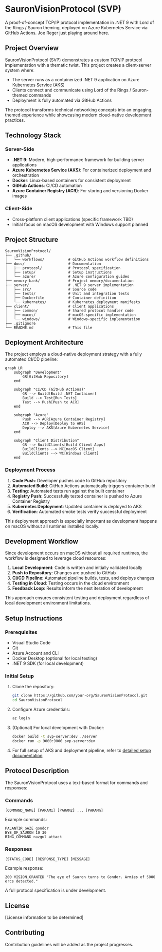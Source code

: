 # SauronVisionProtocol (SVP)

A proof-of-concept TCP/IP protocol implementation in .NET 9 with Lord of the Rings / Sauron theming, deployed on Azure Kubernetes Service via GitHub Actions.  Joe Reger just playing around here.

## Project Overview

SauronVisionProtocol (SVP) demonstrates a custom TCP/IP protocol implementation with a thematic twist. This project creates a client-server system where:

- The server runs as a containerized .NET 9 application on Azure Kubernetes Service (AKS)
- Clients connect and communicate using Lord of the Rings / Sauron-themed commands
- Deployment is fully automated via GitHub Actions

The protocol transforms technical networking concepts into an engaging, themed experience while showcasing modern cloud-native development practices.

## Technology Stack

### Server-Side
- **.NET 9**: Modern, high-performance framework for building server applications
- **Azure Kubernetes Service (AKS)**: For containerized deployment and orchestration
- **Docker**: Linux-based containers for consistent deployment
- **GitHub Actions**: CI/CD automation
- **Azure Container Registry (ACR)**: For storing and versioning Docker images

### Client-Side
- Cross-platform client applications (specific framework TBD)
- Initial focus on macOS development with Windows support planned

## Project Structure

```
SauronVisionProtocol/
├── .github/
│   └── workflows/           # GitHub Actions workflow definitions
├── docs/                    # Documentation
│   ├── protocol/            # Protocol specification
│   ├── setup/               # Setup instructions
│   └── azure/               # Azure configuration guides
├── memory-bank/             # Project memory/documentation
├── server/                  # .NET 9 server implementation
│   ├── src/                 # Source code
│   ├── tests/               # Unit and integration tests
│   ├── Dockerfile           # Container definition
│   └── kubernetes/          # Kubernetes deployment manifests
├── client/                  # Client applications
│   ├── common/              # Shared protocol handler code
│   ├── macos/               # macOS-specific implementation
│   └── windows/             # Windows-specific implementation
├── .gitignore
└── README.md                # This file
```

## Deployment Architecture

The project employs a cloud-native deployment strategy with a fully automated CI/CD pipeline:

```mermaid
graph LR
    subgraph "Development"
        GR[GitHub Repository]
    end
    
    subgraph "CI/CD (GitHub Actions)"
        GR --> Build[Build .NET Container]
        Build --> Test[Run Tests]
        Test --> Push[Push to ACR]
    end
    
    subgraph "Azure"
        Push --> ACR[Azure Container Registry]
        ACR --> Deploy[Deploy to AKS]
        Deploy --> AKS[Azure Kubernetes Service]
    end
    
    subgraph "Client Distribution"
        GR --> BuildClients[Build Client Apps]
        BuildClients --> MC[macOS Client]
        BuildClients --> WC[Windows Client]
    end
```

### Deployment Process

1. **Code Push**: Developer pushes code to GitHub repository
2. **Automated Build**: GitHub Actions automatically triggers container build
3. **Testing**: Automated tests run against the built container
4. **Registry Push**: Successfully tested container is pushed to Azure Container Registry
5. **Kubernetes Deployment**: Updated container is deployed to AKS
6. **Verification**: Automated smoke tests verify successful deployment

This deployment approach is especially important as development happens on macOS without all runtimes installed locally.

## Development Workflow

Since development occurs on macOS without all required runtimes, the workflow is designed to leverage cloud resources:

1. **Local Development**: Code is written and initially validated locally
2. **Push to Repository**: Changes are pushed to GitHub
3. **CI/CD Pipeline**: Automated pipeline builds, tests, and deploys changes
4. **Testing in Cloud**: Testing occurs in the cloud environment
5. **Feedback Loop**: Results inform the next iteration of development

This approach ensures consistent testing and deployment regardless of local development environment limitations.

## Setup Instructions

### Prerequisites

- Visual Studio Code
- Git
- Azure Account and CLI
- Docker Desktop (optional for local testing)
- .NET 9 SDK (for local development)

### Initial Setup

1. Clone the repository:
   ```bash
   git clone https://github.com/your-org/SauronVisionProtocol.git
   cd SauronVisionProtocol
   ```

2. Configure Azure credentials:
   ```bash
   az login
   ```

3. (Optional) For local development with Docker:
   ```bash
   docker build -t svp-server:dev ./server
   docker run -p 9000:9000 svp-server:dev
   ```

4. For full setup of AKS and deployment pipeline, refer to [detailed setup documentation](docs/setup/README.md)

## Protocol Description

The SauronVisionProtocol uses a text-based format for commands and responses:

### Commands
```
[COMMAND_NAME] [PARAM1] [PARAM2] ... [PARAMn]
```

Example commands:
```
PALANTIR_GAZE gondor
EYE_OF_SAURON 10 30
RING_COMMAND nazgul attack
```

### Responses
```
[STATUS_CODE] [RESPONSE_TYPE] [MESSAGE]
```

Example response:
```
200 VISION_GRANTED "The eye of Sauron turns to Gondor. Armies of 5000 orcs detected."
```

A full protocol specification is under development.

## License

[License information to be determined]

## Contributing

Contribution guidelines will be added as the project progresses.
